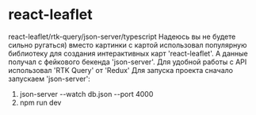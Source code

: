 # react-leaflet
react-leaflet/rtk-query/json-server/typescript
Надеюсь вы не будете сильно ругаться) вместо картинки с картой использовал популярную библиотеку для создания интерактивных карт 'react-leaflet'. А данные получал с фейкового бекенда 'json-server'. Для удобной работы с API использовал 'RTK Query' от 'Redux'
Для запуска проекта сначало запускаем 'json-server': 
1) json-server --watch db.json --port 4000
2) npm run dev
